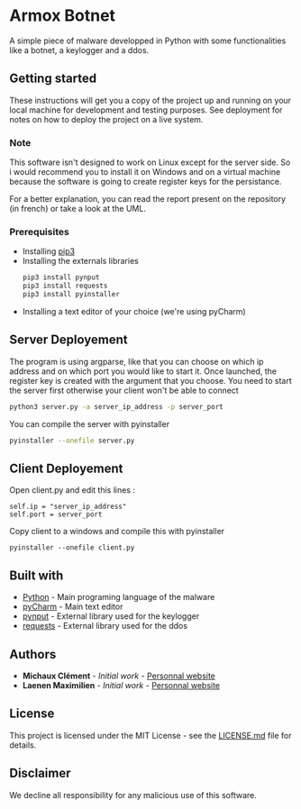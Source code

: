 # Armox Botnet

A simple piece of malware developped in Python with some functionalities like a botnet, a keylogger and a ddos.

## Getting started
These instructions will get you a copy of the project up and running on your local machine for development and testing purposes. See deployment for notes on how to deploy the project on a live system.

### Note
This software isn't designed to work on Linux except for the server side. So i would recommend you to install it on Windows and on a virtual machine because the software is going to create register keys for the persistance.

For a better explanation, you can read the report present on the repository (in french) or take a look at the UML.

### Prerequisites
- Installing [pip3](https://vgkits.org/blog/pip3-windows-howto/)
- Installing the externals libraries
	```bash
	pip3 install pynput
	pip3 install requests
	pip3 install pyinstaller
	```
- Installing a text editor of your choice (we're using pyCharm)

## Server Deployement
The program is using argparse, like that you can choose on which ip address and on which port you would like to start it.
Once launched, the register key is created with the argument that you choose.
You need to start the server first otherwise your client won't be able to connect
```bash
python3 server.py -a server_ip_address -p server_port
```

You can compile the server with pyinstaller
```bash
pyinstaller --onefile server.py
```

## Client Deployement
Open client.py and edit this lines :
```python3
self.ip = "server_ip_address"
self.port = server_port
```

Copy client to a windows and compile this with pyinstaller
```python3
pyinstaller --onefile client.py
```

## Built with
* [Python](https://www.python.org/) - Main programing language of the malware
* [pyCharm](https://www.jetbrains.com/fr-fr/pycharm/) - Main text editor
* [pynput](https://pypi.org/project/pynput/) - External library used for the keylogger
* [requests](https://requests.readthedocs.io/en/master/) - External library used for the ddos

## Authors
* **Michaux Clément** - *Initial work* - [Personnal website](https://www.clement-michaux.be)
* **Laenen Maximilien** - *Initial work* - [Personnal website](https://www.maximilien-laenen.be)

## License
This project is licensed under the MIT License - see the [LICENSE.md](https://github.com/MaxBresil/armox_botnet/blob/master/LICENSE.md) file for details.

## Disclaimer
We decline all responsibility for any malicious use of this software.
